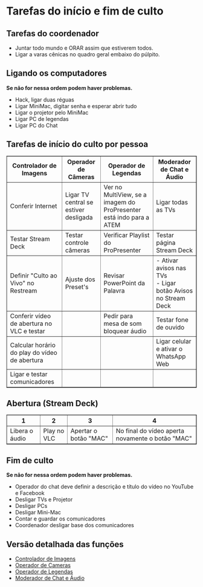 # Tarefas do início e fim de culto

## Tarefas do coordenador
- Juntar todo mundo e ORAR assim que estiverem todos.
- Ligar a varas cênicas no quadro geral embaixo do púlpito.

## Ligando os computadores
**Se não for nessa ordem podem haver problemas.**
- Hack, ligar duas réguas
- Ligar MiniMac, digitar senha e esperar abrir tudo
- Ligar o projetor pelo MiniMac
- Ligar PC de legendas
- Ligar PC do Chat

<script>
  $(document).ready(function () {
    $('td').click(function () {
      if (this.innerText != "") {
        //Check to see if background color is set or if it's set to white.
        if(this.style.background == "") {
            $(this).css('background', 'green');
        }
        else {
            $(this).css('background', '');
        }
      }
    });
  });
</script>

## Tarefas de início do culto por pessoa
<table border="1">
  <tr>
    <th>Controlador de Imagens</th>
    <th>Operador de Câmeras</th>
    <th>Operador de Legendas</th>
    <th>Moderador de Chat e Áudio</th>
  </tr>
  <tr>
    <td>Conferir Internet</td><!--StreamDeck-->
    <td>Ligar TV central se estiver desligada</td><!--PTZ-->
    <td>Ver no MultiView, se a imagem do ProPresenter está indo para a ATEM</td><!--Legendas-->
    <td>Ligar todas as TVs</td><!--Chat-->
  </tr>
  <tr>
    <td>Testar Stream Deck</td><!--StreamDeck-->
    <td>Testar controle câmeras</td><!--PTZ-->
    <td>Verificar Playlist do ProPresenter</td><!--Legendas-->
    <td>Testar página Stream Deck</td><!--Chat-->
  </tr>
  <tr>
    <td>Definir "Culto ao Vivo" no Restream</td><!--StreamDeck-->
    <td>Ajuste dos Preset's</td><!--PTZ-->
    <td>Revisar PowerPoint da Palavra</td><!--Legendas-->
    <td>
    - Ativar avisos nas TVs<br />
    - Ligar botão Avisos no Stream Deck
    </td><!--Chat-->
  </tr>
  <tr>
    <td>Conferir vídeo de abertura no VLC e testar</td><!--StreamDeck-->
    <td></td><!--PTZ-->
    <td>Pedir para mesa de som bloquear áudio</td><!--Legendas-->
    <td>Testar fone de ouvido</td><!--Chat-->
  </tr>
  <tr>
    <td>Calcular horário do play do vídeo de abertura</td><!--StreamDeck-->
    <td></td><!--PTZ-->
    <td></td><!--Legendas-->
    <td>Ligar celular e ativar o WhatsApp Web</td><!--Chat-->
  </tr>
  <tr>
    <td>Ligar e testar comunicadores</td><!--StreamDeck-->
    <td></td><!--PTZ-->
    <td></td><!--Legendas-->
    <td></td><!--Chat-->
  </tr>
</table>

## Abertura (Stream Deck)
<table border="1">
  <tr>
    <th align="center">1</th>
    <th align="center">2</th>
    <th align="center">3</th>
    <th align="center">4</th>
  </tr>
  <tr>
    <td>Libera o áudio</td>
    <td>Play no VLC</td>
    <td>Apertar o botão "MAC"</td>
    <td>No final do vídeo aperta novamente o botão "MAC"</td>
  </tr>
</table>

## Fim de culto
**Se não for nessa ordem podem haver problemas.**
- Operador do chat deve definir a descrição e título do vídeo no YouTube e Facebook
- Desligar TVs e Projetor
- Desligar PCs
- Desligar Mini-Mac
- Contar e guardar os comunicadores
- Coordenador desligar base dos comunicadores

## Versão detalhada das funções
* [Controlador de Imagens](controlador-de-imagens/index.md)
* [Operador de Cameras](operador-de-cameras/index.md)
* [Operador de Legendas](operador-de-legenda-e-palavra/index.md)
* [Moderador de Chat e Áudio](moderador-do-chat-e-audio/index.md)